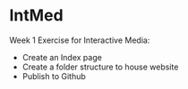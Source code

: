 # IntMed
Week 1 Exercise for Interactive Media:
- Create an Index page
- Create a folder structure to house website
- Publish to Github
